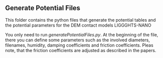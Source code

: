 ## Generate Potential Files

This folder contains the python files that generate the potential tables and the potential parameters for the DEM contact models LIGGGHTS-NANO

You only need to run *generatePotentialFiles.py*. At the beginning of the file, there you can define some parameters such as the involved diameters, filenames, humidity, damping coefficients and friction coefficients. Pleas note, that the friction coefficients are adjusted as described in the papers.

